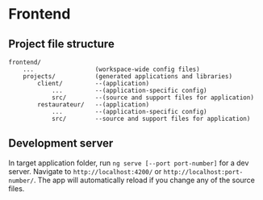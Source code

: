 # Frontend

## Project file structure
````
frontend/
    ...                 (workspace-wide config files)
    projects/           (generated applications and libraries)
        client/         --(application)
            ...         --(application-specific config)
            src/        --(source and support files for application)
        restaurateur/   --(application)
            ...         --(application-specific config)
            src/        --source and support files for application)
````
## Development server

In target application folder, run `ng serve [--port port-number]` for a dev server. Navigate to `http://localhost:4200/` or `http://localhost:port-number/`. The app will automatically reload if you change any of the source files.
